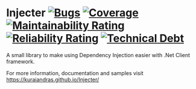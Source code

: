 # Injecter [![Bugs](https://sonarcloud.io/api/project_badges/measure?project=KuraiAndras_Injecter&metric=bugs)](https://sonarcloud.io/dashboard?id=KuraiAndras_Injecter) [![Coverage](https://sonarcloud.io/api/project_badges/measure?project=KuraiAndras_Injecter&metric=coverage)](https://sonarcloud.io/dashboard?id=KuraiAndras_Injecter) [![Maintainability Rating](https://sonarcloud.io/api/project_badges/measure?project=KuraiAndras_Injecter&metric=sqale_rating)](https://sonarcloud.io/dashboard?id=KuraiAndras_Injecter) [![Reliability Rating](https://sonarcloud.io/api/project_badges/measure?project=KuraiAndras_Injecter&metric=reliability_rating)](https://sonarcloud.io/dashboard?id=KuraiAndras_Injecter) [![Technical Debt](https://sonarcloud.io/api/project_badges/measure?project=KuraiAndras_Injecter&metric=sqale_index)](https://sonarcloud.io/dashboard?id=KuraiAndras_Injecter)

A small library to make using Dependency Injection easier with .Net Client framework.

For more information, documentation and samples visit https://kuraiandras.github.io/Injecter/
